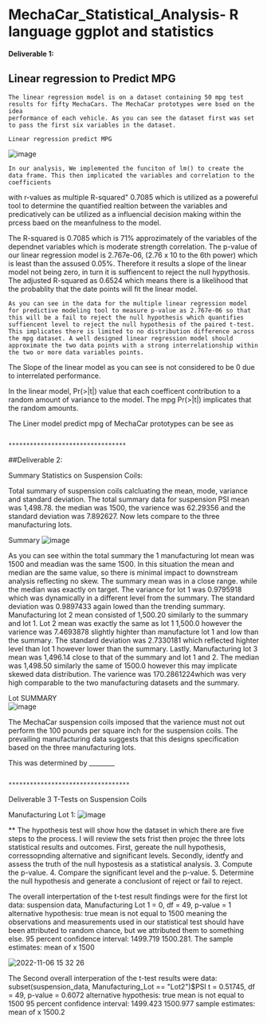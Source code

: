 # MechaCar_Statistical_Analysis- R language ggplot and statistics
**Deliverable 1:**

## Linear regression to Predict MPG
    The linear regression model is on a dataset containing 50 mpg test results for fifty MechaCars. The MechaCar prototypes were bsed on the idea 
    performance of each vehicle. As you can see the dataset first was set to pass the first six variables in the dataset.
  
    Linear regression predict MPG                                 
   ![image](https://user-images.githubusercontent.com/107796290/200182337-524dc0d1-bf82-4bb9-83e5-620c13e943d4.png)
   
  
    In our analysis, We implemented the funciton of lm() to create the data frame. This then implicated the variables and correlation to the coefficients 
  with r-values as multiple R-squared" 0.7085 which is utilized as a powereful tool to determine the quantified realtion between the variables and 
  predicatively can be utilized as a influencial decision making within the prcess baed on the meanfulness to the model.
   
  The R-squared is 0.7085 which is 71% approzimately of the variables of the dependnet variables which is moderate strength correlation.  The p-value of our linear regression model is 2.767e-06, (2.76 x 10 to the 6th power) which is least than the assused 0.05%. Therefore it results a slope of the linear model not being zero, in turn it is suffiencent to reject the null hypythosis. The adjusted R-squared as 0.6524 which means there is a likelihood that the probablity that the date points will fit the linear model.  
    
    As you can see in the data for the multiple linear regression model for predictive modeling tool to measure p-value as 2.767e-06 so that this will be a fail to reject the null hypothesis which quantifies suffiencent level to reject the null hypothesis of the paired t-test. This implicates there is limited to no distribution difference across the mpg dataset. A well designed linear regression model should approximate the two data points with a strong interrelationship within the two or more data variables points. 
   
   The Slope of the linear model as you can see is not considered to be 0 due to interrelated performance. 
   
  In the linear model,  Pr(>|t|) value that each coefficent contribution to a random amount of variance to the model. The mpg Pr(>|t|) implicates that the random amounts. 
    
    
 The Liner model predict mpg of MechaCar prototypes can be see as 
    
                                                        *********************************

 ##Deliverable 2:

 Summary Statistics on Suspension Coils:
 
 Total summary of suspension coils calcluating the mean, mode, variance and standard deviation. The total summary data for suspension PSI mean was 1,498.78. the median was 1500, the varience was 62.29356 and the standard deviation was 7.892627. Now lets compare to the three manufacturing lots.
 

Summary 
![image](https://user-images.githubusercontent.com/107796290/200188693-061ce89d-146e-4944-8604-759b101eb1b1.png)

  As you can see within the total summary the 1 manufacturing lot mean was 1500 and meadian was the same 1500. In this situation the mean and median are the same value, so there is minimal impact to downstream analysis reflecting no skew. The summary mean was in a close range. while the median was exactly on target. The variance for lot 1 was 0.9795918 which was dynamically in a different level from the summary. The standard deviation was 0.9897433 again lowed than the trending summary. Manufacturing lot 2 mean consisted of 1,500.20 similarly to the summary and lot 1. Lot 2 mean was exactly the same as lot 1 1,500.0 however the varience was 7.4693878 slightly highter than manufacture lot 1 and low than the summary.  The standard deviation was 2.7330181 which reflected highter level than lot 1 however lower than the summary. 
 Lastly. Manufacturing lot 3 mean was 1,496.14 close to that of the summary and lot 1 and 2. The median was 1,498.50 similarly the same of 1500.0 however this may implicate skewed data distribution. The varience was 170.2861224which was very high comparable to the two manufacturing datasets and the summary. 
 
Lot SUMMARY   
![image](https://user-images.githubusercontent.com/107796290/200187982-2b70c671-1bc2-4b16-812f-a8273c0841fe.png)

                                              
 The MechaCar suspension coils imposed that the varience must not out perform the 100 pounds per square inch for the suspension coils. The prevailing manufacturing data suggests that this designs specification based on the three manufacturing lots. 

This was determined by ________


                                                        **********************************



Deliverable 3
T-Tests on Suspension Coils

Manufacturing Lot 1:
![image](https://user-images.githubusercontent.com/107796290/200192977-88b823a9-a34c-460c-8455-aea2e88e3a6f.png)

**
The hypothesis test  will show how the dataset in which there are five steps to the process. I will review the sets frist then projec the three lots statistical results and outcomes. First, gereate the null hypothesis, corressopnding alternative and significant levels. Secondly, identfy and assess the truth of the null hypostesis as a statistical analysis. 3. Compute the p-value. 4. Compare the significant level and the p-value. 5. Determine the null hypothesis and generate a conclusiont of reject or fail to reject. 

The overall interpertation of the t-test result findings were for the first lot data: suspension data, Manufacturing Lot 1
= 0, df = 49, p-value = 1
alternative hypothesis: true mean is not equal to 1500 meaning the observations and measurements used in our statistical test should have been attributed to random chance, but we attributed them to something else.
95 percent confidence interval: 1499.719 1500.281. The sample estimates: mean of x  1500 


![2022-11-06 15 32 26](https://user-images.githubusercontent.com/107796290/200193665-c42682ca-1c53-421b-9507-98f377f6b805.png)

The Second overall interperation of the t-test results were data:  subset(suspension_data, Manufacturing_Lot == "Lot2")$PSI
t = 0.51745, df = 49, p-value = 0.6072
alternative hypothesis: true mean is not equal to 1500
95 percent confidence interval:
 1499.423 1500.977
sample estimates:
mean of x 
   1500.2 
